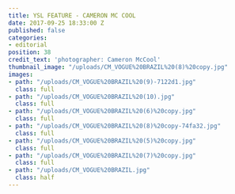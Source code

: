 ```yaml
---
title: YSL FEATURE - CAMERON MC COOL
date: 2017-09-25 18:33:00 Z
published: false
categories:
- editorial
position: 38
credit_text: 'photographer: Cameron McCool'
thumbnail_image: "/uploads/CM_VOGUE%20BRAZIL%20(8)%20copy.jpg"
images:
- path: "/uploads/CM_VOGUE%20BRAZIL%20(9)-7122d1.jpg"
  class: full
- path: "/uploads/CM_VOGUE%20BRAZIL%20(10).jpg"
  class: full
- path: "/uploads/CM_VOGUE%20BRAZIL%20(6)%20copy.jpg"
  class: full
- path: "/uploads/CM_VOGUE%20BRAZIL%20(8)%20copy-74fa32.jpg"
  class: full
- path: "/uploads/CM_VOGUE%20BRAZIL%20(5)%20copy.jpg"
  class: full
- path: "/uploads/CM_VOGUE%20BRAZIL%20(7)%20copy.jpg"
  class: full
- path: "/uploads/CM_VOGUE%20BRAZIL.jpg"
  class: half
---
```


